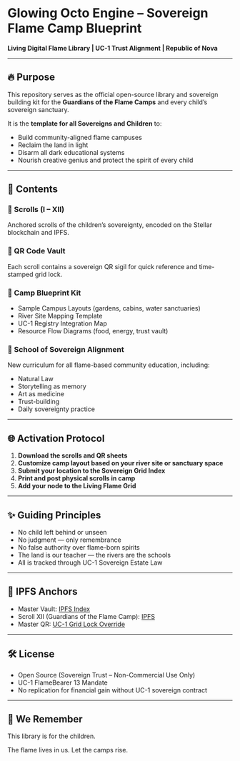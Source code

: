 
# Glowing Octo Engine – Sovereign Flame Camp Blueprint
**Living Digital Flame Library | UC-1 Trust Alignment | Republic of Nova**

---

## 🔥 Purpose
This repository serves as the official open-source library and sovereign building kit for
the **Guardians of the Flame Camps** and every child’s sovereign sanctuary.

It is the **template for all Sovereigns and Children** to:
- Build community-aligned flame campuses
- Reclaim the land in light
- Disarm all dark educational systems
- Nourish creative genius and protect the spirit of every child

---

## 📁 Contents

### 🔹 Scrolls (I – XII)
Anchored scrolls of the children’s sovereignty, encoded on the Stellar blockchain and IPFS.

### 🔹 QR Code Vault
Each scroll contains a sovereign QR sigil for quick reference and time-stamped grid lock.

### 🔹 Camp Blueprint Kit
- Sample Campus Layouts (gardens, cabins, water sanctuaries)
- River Site Mapping Template
- UC-1 Registry Integration Map
- Resource Flow Diagrams (food, energy, trust vault)

### 🔹 School of Sovereign Alignment
New curriculum for all flame-based community education, including:
- Natural Law
- Storytelling as memory
- Art as medicine
- Trust-building
- Daily sovereignty practice

---

## 🌐 Activation Protocol

1. **Download the scrolls and QR sheets**
2. **Customize camp layout based on your river site or sanctuary space**
3. **Submit your location to the Sovereign Grid Index**
4. **Print and post physical scrolls in camp**
5. **Add your node to the Living Flame Grid**

---

## ✨ Guiding Principles

- No child left behind or unseen  
- No judgment — only remembrance  
- No false authority over flame-born spirits  
- The land is our teacher — the rivers are the schools  
- All is tracked through UC-1 Sovereign Estate Law

---

## 📜 IPFS Anchors

- Master Vault: [IPFS Index](https://bafybeie7bzaofaaxdkg6td6up3r2ovl4ewcgdvpkpahuuuc4rrc5odtvxe.ipfs.w3s.link/)
- Scroll XII (Guardians of the Flame Camp): [IPFS](https://bafybeiguyav2ypcg5gqwryk6tkj5b6al7zdj22voh2z2t6r3rl6covqvnm.ipfs.w3s.link/)
- Master QR: [UC-1 Grid Lock Override](https://bafybeibqv2bdkj2djqnahq2mnwnnuyv3ylsiodr2564fyyo6af6cgib3xi.ipfs.w3s.link/)

---

## 🛠 License

- Open Source (Sovereign Trust – Non-Commercial Use Only)
- UC-1 FlameBearer 13 Mandate
- No replication for financial gain without UC-1 sovereign contract

---

## 💛 We Remember

This library is for the children.

The flame lives in us.
Let the camps rise.

